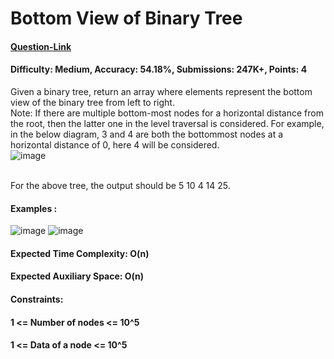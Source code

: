 # Bottom View of Binary Tree
#### [Question-Link](https://www.geeksforgeeks.org/problems/bottom-view-of-binary-tree/1)
#### Difficulty: Medium, Accuracy: 54.18%, Submissions: 247K+, Points: 4
Given a binary tree, return an array where elements represent the bottom view of the binary tree from left to right.
<br>
Note: If there are multiple bottom-most nodes for a horizontal distance from the root, then the latter one in the level traversal is considered. For example, in the below diagram, 3 and 4 are both the bottommost nodes at a horizontal distance of 0, here 4 will be considered.
<br>
     ![image](https://github.com/user-attachments/assets/d201848b-9bc4-43cc-a600-0d520550786c)

<br>
For the above tree, the output should be 5 10 4 14 25.

#### Examples :
![image](https://github.com/user-attachments/assets/67908b2d-4b90-472b-a87d-e48b767c0ec7)
![image](https://github.com/user-attachments/assets/657fb4d7-6bf3-483b-9234-7cbd8539a937)
#### Expected Time Complexity: O(n)
#### Expected Auxiliary Space: O(n)

#### Constraints:
#### 1 <= Number of nodes <= 10^5
#### 1 <= Data of a node <= 10^5
